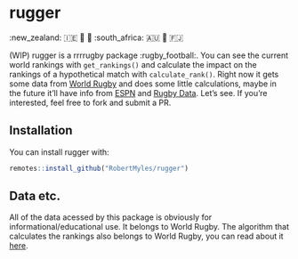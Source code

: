 
<!-- README.md is generated from README.Rmd. Please edit that file -->

# rugger

:new\_zealand: :ireland: 🏴󠁧󠁢󠁷󠁬󠁳󠁿 🏴󠁧󠁢󠁥󠁮󠁧󠁿 :south\_africa: :australia:
🏴󠁧󠁢󠁳󠁣󠁴󠁿 :fiji:

(WIP) rugger is a rrrrugby package :rugby\_football:. You can see the
current world rankings with `get_rankings()` and calculate the impact on
the rankings of a hypothetical match with `calculate_rank()`. Right now
it gets some data from [World Rugby]() and does some little
calculations, maybe in the future it’ll have info from
[ESPN](http://stats.espnscrum.com/statsguru/rugby/stats/index.html) and
[Rugby Data](http://www.rugbydata.com). Let’s see. If you’re interested,
feel free to fork and submit a PR.

## Installation

You can install rugger with:

``` r
remotes::install_github("RobertMyles/rugger")
```

## Data etc.

All of the data acessed by this package is obviously for
informational/educational use. It belongs to World Rugby. The algorithm
that calculates the rankings also belongs to World Rugby, you can read
about it [here](https://www.world.rugby/rankings/explanation).
